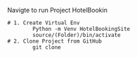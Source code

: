 Navigte to run Project HotelBookin

    # 1. Create Virtual Env
            Python -m Venv HotelBookingSite
            source/(Folder)/bin/activate
    # 2. Clone Project from GitHub 
            git clone   
          
